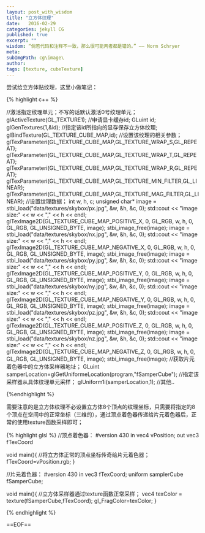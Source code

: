 ```yaml
---
layout: post_with_wisdom
title: "立方体纹理"
date:   2016-02-29
categories: jekyll CG
published: true
excerpt: ""
wisdom: “倘若代码和注释不一致，那么很可能两者都是错的。” —— Norm Schryer
meta: 
subImgPath: cg\image\
author: 
tags: [texture, cubeTexture]
---
```

尝试给立方体贴纹理，这里小做笔记：

{% highlight c++ %}

//激活指定纹理单元；不写的话默认激活0号纹理单元；
glActiveTexture(GL_TEXTURE1);
//申请显卡缓存id;
GLuint id;
glGenTextures(1,&id);
//指定该id所指向的显存保存立方体纹理;
glBindTexture(GL_TEXTURE_CUBE_MAP,id);
//设置该纹理的相关参数；
glTexParameteri(GL_TEXTURE_CUBE_MAP,GL_TEXTURE_WRAP_S,GL_REPEAT);
glTexParameteri(GL_TEXTURE_CUBE_MAP,GL_TEXTURE_WRAP_T,GL_REPEAT);
glTexParameteri(GL_TEXTURE_CUBE_MAP,GL_TEXTURE_WRAP_R,GL_REPEAT);
glTexParameteri(GL_TEXTURE_CUBE_MAP,GL_TEXTURE_MIN_FILTER,GL_LINEAR);
glTexParameteri(GL_TEXTURE_CUBE_MAP,GL_TEXTURE_MAG_FILTER,GL_LINEAR);
//设置纹理数据；
int w, h, c;
unsigned char* image = stbi_load("data/textures/skybox/px.jpg", &w, &h, &c, 0);
std::cout << "image size:" << w << "," << h << endl;
glTexImage2D(GL_TEXTURE_CUBE_MAP_POSITIVE_X, 0, GL_RGB, w, h, 0, GL_RGB, GL_UNSIGNED_BYTE, image);
stbi_image_free(image);
image = stbi_load("data/textures/skybox/nx.jpg", &w, &h, &c, 0);
std::cout << "image size:" << w << "," << h << endl;
glTexImage2D(GL_TEXTURE_CUBE_MAP_NEGATIVE_X, 0, GL_RGB, w, h, 0, GL_RGB, GL_UNSIGNED_BYTE, image);
stbi_image_free(image);
image = stbi_load("data/textures/skybox/py.jpg", &w, &h, &c, 0);
std::cout << "image size:" << w << "," << h << endl;
glTexImage2D(GL_TEXTURE_CUBE_MAP_POSITIVE_Y, 0, GL_RGB, w, h, 0, GL_RGB, GL_UNSIGNED_BYTE, image);
stbi_image_free(image);
image = stbi_load("data/textures/skybox/ny.jpg", &w, &h, &c, 0);
std::cout << "image size:" << w << "," << h << endl;
glTexImage2D(GL_TEXTURE_CUBE_MAP_NEGATIVE_Y, 0, GL_RGB, w, h, 0, GL_RGB, GL_UNSIGNED_BYTE, image);
stbi_image_free(image);
image = stbi_load("data/textures/skybox/pz.jpg", &w, &h, &c, 0);
std::cout << "image size:" << w << "," << h << endl;
glTexImage2D(GL_TEXTURE_CUBE_MAP_POSITIVE_Z, 0, GL_RGB, w, h, 0, GL_RGB, GL_UNSIGNED_BYTE, image);
stbi_image_free(image);
image = stbi_load("data/textures/skybox/nz.jpg", &w, &h, &c, 0);
std::cout << "image size:" << w << "," << h << endl;
glTexImage2D(GL_TEXTURE_CUBE_MAP_NEGATIVE_Z, 0, GL_RGB, w, h, 0, GL_RGB, GL_UNSIGNED_BYTE, image);
stbi_image_free(image);
//获取片元着色器中的立方体采样器地址；
GLuint samperLocation=glGetUniformeLocation(program,"fSamperCube");
//指定该采样器从具体纹理单元采样；
glUniform1i(samperLocation,1);
//其他..

{%endhighlight %}

需要注意的是立方体纹理不必设置立方体8个顶点的纹理坐标，只需要将指定的8个顶点在空间中的正常坐标（三维的），通过顶点着色器传递给片元着色器后，正常的使用texture函数采样即可；

{% highlight glsl %}
//顶点着色器：
#version 430
in vec4 vPosition;
out vec3 fTexCoord

void main(){
 //将立方体正常的顶点坐标传奇给片元着色器；
 fTexCoord=vPosition.rgb;
}

//片元着色器：
#version 430
in vec3 fTexCoord;
uniform samplerCube fSamperCube;

void main(){
 //立方体采样器通过texture函数正常采样；
 vec4 texColor = texture(fSamperCube,fTexCoord);
 gl_FragColor=texColor;
}

{% endhighlight %}

==EOF==

